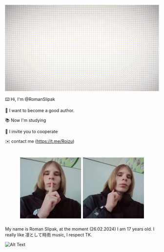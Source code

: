 ![Alt Text](https://github.com/RomanSlipak/RomanSlipak/raw/main/12.gif)



⌨️ Hi, I'm @RomanSlipak

📝 I want to become a good author.

📚 Now I'm studying

🤝 I invite you to cooperate

✉️ contact me (https://t.me/Roizu)


<h1 align="center">
  <img src=https://github.com/RomanSlipak/RomanSlipak/raw/main/photo_1.jpg
    height="200"
  />
    <img src=https://github.com/RomanSlipak/RomanSlipak/raw/main/photo_2.jpg
    height="200"
  />
</h1>


My name is Roman Slipak, at the moment (26.02.2024) I am 17 years old. 
I really like 凛として時雨 music, I respect TK.


![Alt Text](https://github.com/RomanSlipak/RomanSlipak/raw/main/video_2023-05-31_10-40-26.gif)


